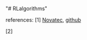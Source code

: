 "# RLalgorithms" 

references:
[1] [Novatec](https://www.novatec-gmbh.de/en/blog/introduction-to-q-learning), [github](https://github.com/phossen/reinforcement-learning-2)

[2]
